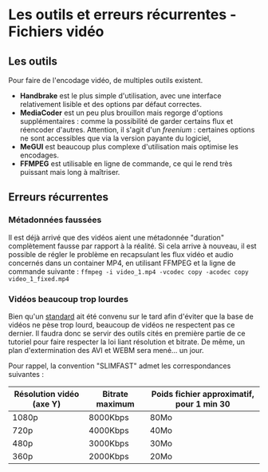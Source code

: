 # Les outils et erreurs récurrentes - Fichiers vidéo

## Les outils

Pour faire de l'encodage vidéo, de multiples outils existent.
- **Handbrake** est le plus simple d'utilisation, avec une interface relativement lisible et des options par défaut correctes.
- **MediaCoder** est un peu plus brouillon mais regorge d'options supplémentaires : comme la possibilité de garder certains flux et réencoder d'autres. Attention, il s'agit d'un *freenium* : certaines options ne sont accessibles que via la version payante du logiciel,
- **MeGUI** est beaucoup plus complexe d'utilisation mais optimise les encodages.
- **FFMPEG** est utilisable en ligne de commande, ce qui le rend très puissant mais long à maîtriser.

## Erreurs récurrentes

### Métadonnées faussées

Il est déjà arrivé que des vidéos aient une métadonnée "duration" complètement fausse par rapport à la réalité. Si cela arrive à nouveau, il est possible de régler le problème en recapsulant les flux vidéo et audio concernés dans un container MP4, en utilisant FFMPEG et la ligne de commande suivante :
```ffmpeg -i video_1.mp4 -vcodec copy -acodec copy video_1_fixed.mp4```

### Vidéos beaucoup trop lourdes

Bien qu'un [standard](material.md#les-formats-vidéos-à-respecter) ait été convenu sur le tard afin d'éviter que la base de vidéos ne pèse trop lourd, beaucoup de vidéos ne respectent pas ce dernier. Il faudra donc se servir des outils cités en première partie de ce tutoriel pour faire respecter la loi liant résolution et bitrate. De même, un plan d'extermination des AVI et WEBM sera mené... un jour.

Pour rappel, la convention "SLIMFAST" admet les correspondances suivantes :

| Résolution vidéo (axe Y) | Bitrate maximum | Poids fichier approximatif, pour 1 min 30 |
| -------------------------------- | ---------------------- | ------------------------------------------------------ |
| 1080p | 8000Kbps | 80Mo |
| 720p | 4000Kbps | 40Mo |
| 480p | 3000Kbps | 30Mo |
| 360p | 2000Kbps | 20Mo |
